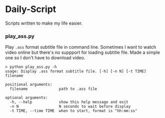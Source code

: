 # Daily-Script
Scripts written to make my life easier.

### play_ass.py
Play `.ass` format subtitle file in command line. Sometimes I want to watch video online but there's no suppport for loading 
subtitle file. Made a simple one so I don't have to download video.
```shell
> python play_ass.py -h
usage: Display .ass format subtitle file. [-h] [-n N] [-t TIME] filename

positional arguments:
  filename              path to .ass file

optional arguments:
  -h, --help            show this help message and exit
  -n N                  N seconds to wait before display
  -t TIME, --time TIME  when to start, format is "hh:mm:ss"
```
